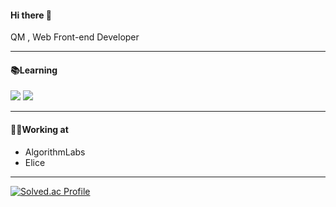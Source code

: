 #### Hi there 👋

  QM , Web Front-end Developer

--- 
#### 📚Learning 
<img src="https://img.shields.io/badge/React-61DAFB?style=for-the-badge&logo=React&logoColor=white"/> <img src="https://img.shields.io/badge/Python-3776AB?style=for-the-badge&logo=Python&logoColor=white"> 

--- 

#### 💪🏽Working at
* AlgorithmLabs
* Elice

--- 
[![Solved.ac Profile](http://mazassumnida.wtf/api/mini/generate_badge?boj=sorlti6952)](https://solved.ac/sorlti6952/)




<!--
**8ark-dev/8ark-dev** is a ✨ _special_ ✨ repository because its `README.md` (this file) appears on your GitHub profile.

Here are some ideas to get you started:

- 🔭 I’m currently working on ...
- 🌱 I’m currently learning ...
- 👯 I’m looking to collaborate on ...
- 🤔 I’m looking for help with ...
- 💬 Ask me about ...
- 📫 How to reach me: ...
- 😄 Pronouns: ...
- ⚡ Fun fact: ...
-->
